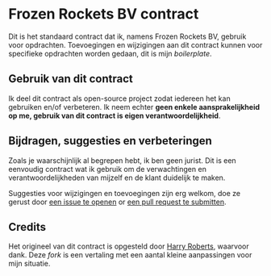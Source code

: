 # Frozen Rockets BV contract

Dit is het standaard contract dat ik, namens Frozen Rockets BV, gebruik voor 
opdrachten. Toevoegingen en wijzigingen aan dit contract kunnen voor specifieke
opdrachten worden gedaan, dit is mijn _boilerplate_.


## Gebruik van dit contract

Ik deel dit contract als open-source project zodat iedereen het kan gebruiken
en/of verbeteren. Ik neem echter **geen enkele aansprakelijkheid op me, gebruik van
dit contract is eigen verantwoordelijkheid**.


## Bijdragen, suggesties en verbeteringen

Zoals je waarschijnlijk al begrepen hebt, ik ben geen jurist. Dit is een eenvoudig
contract wat ik gebruik om de verwachtingen en verantwoordelijkheden van mijzelf
en de klant duidelijk te maken.

Suggesties voor wijzigingen en toevoegingen zijn erg welkom, doe ze gerust door
[een issue te openen](https://github.com/petervangrieken/Contract/issues) or
[een pull request te submitten](https://github.com/petervangrieken/Contract/pulls).


## Credits

Het origineel van dit contract is opgesteld door [Harry Roberts](https://github.com/csswizardry/Contract/), waarvoor dank. Deze _fork_ is een vertaling met een aantal kleine
aanpassingen voor mijn situatie.
